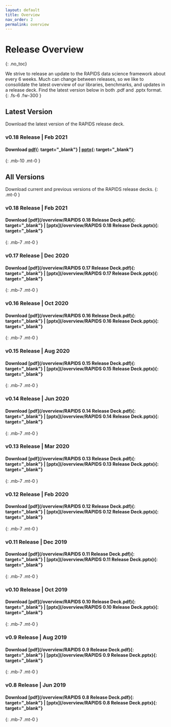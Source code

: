 ```yaml
---
layout: default
title: Overview
nav_order: 2
permalink: overview
---
```


# Release Overview
{: .no_toc}

We strive to release an update to the RAPIDS data science framework about every 6 weeks. Much can change between releases, so we like to consolidate the latest overview of our libraries, benchmarks, and updates in a release deck. Find the latest version below in both .pdf and .pptx format. 
{: .fs-6 .fw-300 }

## Latest Version

Download the latest version of the RAPIDS release deck.

### v0.18 Release | Feb 2021

#### Download **[pdf](/overview/latest.pdf){: target="_blank"}** | **[pptx](/overview/latest.pptx){: target="_blank"}**
{: .mb-10 .mt-0 }


## All Versions

Download current and previous versions of the RAPIDS release decks.
{: .mt-0 }

### v0.18 Release | Feb 2021

#### Download **[pdf](/overview/RAPIDS 0.18 Release Deck.pdf){: target="_blank"}** | **[pptx](/overview/RAPIDS 0.18 Release Deck.pptx){: target="_blank"}** 
{: .mb-7 .mt-0 }

### v0.17 Release | Dec 2020

#### Download **[pdf](/overview/RAPIDS 0.17 Release Deck.pdf){: target="_blank"}** | **[pptx](/overview/RAPIDS 0.17 Release Deck.pptx){: target="_blank"}** 
{: .mb-7 .mt-0 }

### v0.16 Release | Oct 2020

#### Download **[pdf](/overview/RAPIDS 0.16 Release Deck.pdf){: target="_blank"}** | **[pptx](/overview/RAPIDS 0.16 Release Deck.pptx){: target="_blank"}** 
{: .mb-7 .mt-0 }

### v0.15 Release | Aug 2020

#### Download **[pdf](/overview/RAPIDS 0.15 Release Deck.pdf){: target="_blank"}** | **[pptx](/overview/RAPIDS 0.15 Release Deck.pptx){: target="_blank"}** 
{: .mb-7 .mt-0 }

### v0.14 Release | Jun 2020

#### Download **[pdf](/overview/RAPIDS 0.14 Release Deck.pdf){: target="_blank"}** | **[pptx](/overview/RAPIDS 0.14 Release Deck.pptx){: target="_blank"}** 
{: .mb-7 .mt-0 }

### v0.13 Release | Mar 2020

#### Download **[pdf](/overview/RAPIDS 0.13 Release Deck.pdf){: target="_blank"}** | **[pptx](/overview/RAPIDS 0.13 Release Deck.pptx){: target="_blank"}** 
{: .mb-7 .mt-0 }

### v0.12 Release | Feb 2020

#### Download **[pdf](/overview/RAPIDS 0.12 Release Deck.pdf){: target="_blank"}** | **[pptx](/overview/RAPIDS 0.12 Release Deck.pptx){: target="_blank"}** 
{: .mb-7 .mt-0 }

### v0.11 Release | Dec 2019

#### Download **[pdf](/overview/RAPIDS 0.11 Release Deck.pdf){: target="_blank"}** | **[pptx](/overview/RAPIDS 0.11 Release Deck.pptx){: target="_blank"}** 
{: .mb-7 .mt-0 }

### v0.10 Release | Oct 2019

#### Download **[pdf](/overview/RAPIDS 0.10 Release Deck.pdf){: target="_blank"}** | **[pptx](/overview/RAPIDS 0.10 Release Deck.pptx){: target="_blank"}** 
{: .mb-7 .mt-0 }

### v0.9 Release | Aug 2019

#### Download **[pdf](/overview/RAPIDS 0.9 Release Deck.pdf){: target="_blank"}** | **[pptx](/overview/RAPIDS 0.9 Release Deck.pptx){: target="_blank"}** 
{: .mb-7 .mt-0 }

### v0.8 Release | Jun 2019

#### Download **[pdf](/overview/RAPIDS 0.8 Release Deck.pdf){: target="_blank"}** | **[pptx](/overview/RAPIDS 0.8 Release Deck.pptx){: target="_blank"}**
{: .mb-7 .mt-0 }
